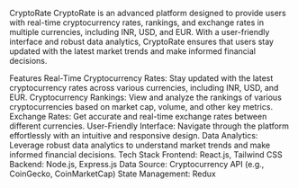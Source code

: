 CryptoRate
CryptoRate is an advanced platform designed to provide users with real-time cryptocurrency rates, rankings, and exchange rates in multiple currencies, including INR, USD, and EUR. With a user-friendly interface and robust data analytics, CryptoRate ensures that users stay updated with the latest market trends and make informed financial decisions.

Features
Real-Time Cryptocurrency Rates: Stay updated with the latest cryptocurrency rates across various currencies, including INR, USD, and EUR.
Cryptocurrency Rankings: View and analyze the rankings of various cryptocurrencies based on market cap, volume, and other key metrics.
Exchange Rates: Get accurate and real-time exchange rates between different currencies.
User-Friendly Interface: Navigate through the platform effortlessly with an intuitive and responsive design.
Data Analytics: Leverage robust data analytics to understand market trends and make informed financial decisions.
Tech Stack
Frontend: React.js, Tailwind CSS
Backend: Node.js, Express.js
Data Source: Cryptocurrency API (e.g., CoinGecko, CoinMarketCap)
State Management: Redux
